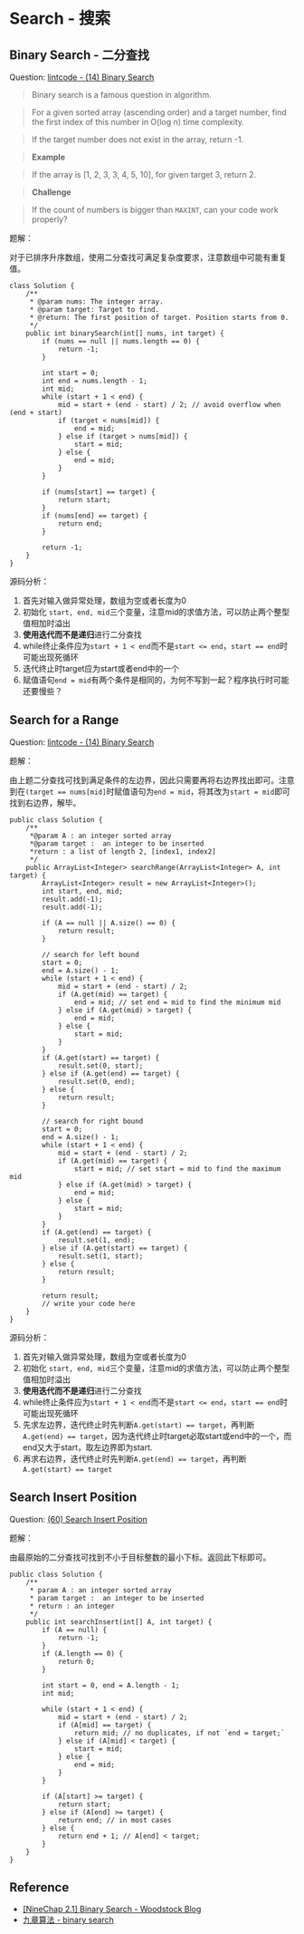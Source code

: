 # Search - 搜索

## Binary Search - 二分查找

Question: [lintcode - (14) Binary Search](http://www.lintcode.com/en/problem/binary-search/)

> Binary search is a famous question in algorithm.

> For a given sorted array (ascending order) and a target number, find the first index of this number in O(log n) time complexity.

> If the target number does not exist in the array, return -1.

> **Example**

> If the array is [1, 2, 3, 3, 4, 5, 10], for given target 3, return 2.

> **Challenge**

> If the count of numbers is bigger than `MAXINT`, can your code work properly?

题解：

对于已排序升序数组，使用二分查找可满足复杂度要求，注意数组中可能有重复值。

```
class Solution {
    /**
     * @param nums: The integer array.
     * @param target: Target to find.
     * @return: The first position of target. Position starts from 0.
     */
    public int binarySearch(int[] nums, int target) {
        if (nums == null || nums.length == 0) {
            return -1;
        }
        
        int start = 0;
        int end = nums.length - 1;
        int mid;
        while (start + 1 < end) {
            mid = start + (end - start) / 2; // avoid overflow when (end + start)
            if (target < nums[mid]) {
                end = mid;
            } else if (target > nums[mid]) {
                start = mid;
            } else {
                end = mid;
            }
        }
        
        if (nums[start] == target) {
            return start;
        }
        if (nums[end] == target) {
            return end;
        }

        return -1;
    }
}
```

源码分析：

1. 首先对输入做异常处理，数组为空或者长度为0
2. 初始化 `start, end, mid`三个变量，注意mid的求值方法，可以防止两个整型值相加时溢出
3. **使用迭代而不是递归**进行二分查找
4. while终止条件应为`start + 1 < end`而不是`start <= end`，`start == end`时可能出现死循环
5. 迭代终止时target应为start或者end中的一个
6. 赋值语句`end = mid`有两个条件是相同的，为何不写到一起？程序执行时可能还要慢些？

## Search for a Range

Question: [lintcode - (14) Binary Search](http://www.lintcode.com/en/problem/binary-search/)

题解：

由上题二分查找可找到满足条件的左边界，因此只需要再将右边界找出即可。注意到在`(target == nums[mid]`时赋值语句为`end = mid`，将其改为`start = mid`即可找到右边界，解毕。

```
public class Solution {
    /** 
     *@param A : an integer sorted array
     *@param target :  an integer to be inserted
     *return : a list of length 2, [index1, index2]
     */
    public ArrayList<Integer> searchRange(ArrayList<Integer> A, int target) {
        ArrayList<Integer> result = new ArrayList<Integer>();
        int start, end, mid;
        result.add(-1);
        result.add(-1);
        
        if (A == null || A.size() == 0) {
            return result;
        }
        
        // search for left bound
        start = 0;
        end = A.size() - 1;
        while (start + 1 < end) {
            mid = start + (end - start) / 2;
            if (A.get(mid) == target) {
                end = mid; // set end = mid to find the minimum mid
            } else if (A.get(mid) > target) {
                end = mid;
            } else {
                start = mid;
            }
        }
        if (A.get(start) == target) {
            result.set(0, start);
        } else if (A.get(end) == target) {
            result.set(0, end);
        } else {
            return result;
        }
        
        // search for right bound
        start = 0;
        end = A.size() - 1;
        while (start + 1 < end) {
            mid = start + (end - start) / 2;
            if (A.get(mid) == target) {
                start = mid; // set start = mid to find the maximum mid
            } else if (A.get(mid) > target) {
                end = mid;
            } else {
                start = mid;
            }
        }
        if (A.get(end) == target) {
            result.set(1, end);
        } else if (A.get(start) == target) {
            result.set(1, start);
        } else {
            return result;
        }
        
        return result;
        // write your code here
    }
}
```

源码分析：

1. 首先对输入做异常处理，数组为空或者长度为0
2. 初始化 `start, end, mid`三个变量，注意mid的求值方法，可以防止两个整型值相加时溢出
3. **使用迭代而不是递归**进行二分查找
4. while终止条件应为`start + 1 < end`而不是`start <= end`，`start == end`时可能出现死循环
5. 先求左边界，迭代终止时先判断`A.get(start) == target`，再判断`A.get(end) == target`，因为迭代终止时target必取start或end中的一个，而end又大于start，取左边界即为start.
6. 再求右边界，迭代终止时先判断`A.get(end) == target`，再判断`A.get(start) == target`

## Search Insert Position

Question: [(60) Search Insert Position](http://www.lintcode.com/en/problem/search-insert-position/)

题解：

由最原始的二分查找可找到不小于目标整数的最小下标。返回此下标即可。

```
public class Solution {
    /** 
     * param A : an integer sorted array
     * param target :  an integer to be inserted
     * return : an integer
     */
    public int searchInsert(int[] A, int target) {
        if (A == null) {
            return -1;
        }
        if (A.length == 0) {
            return 0;
        }

        int start = 0, end = A.length - 1;
        int mid;

        while (start + 1 < end) {
            mid = start + (end - start) / 2;
            if (A[mid] == target) {
                return mid; // no duplicates, if not `end = target;`
            } else if (A[mid] < target) {
                start = mid;
            } else {
                end = mid;
            }
        }

        if (A[start] >= target) {
            return start;
        } else if (A[end] >= target) {
            return end; // in most cases
        } else {
            return end + 1; // A[end] < target;
        }
    }
}
```

## Reference

- [[NineChap 2.1] Binary Search - Woodstock Blog](http://okckd.github.io/blog/2014/06/08/NineChap-Binary-Search/)
- [九章算法 - binary search](http://www.ninechapter.com//solutions/binary-search/)